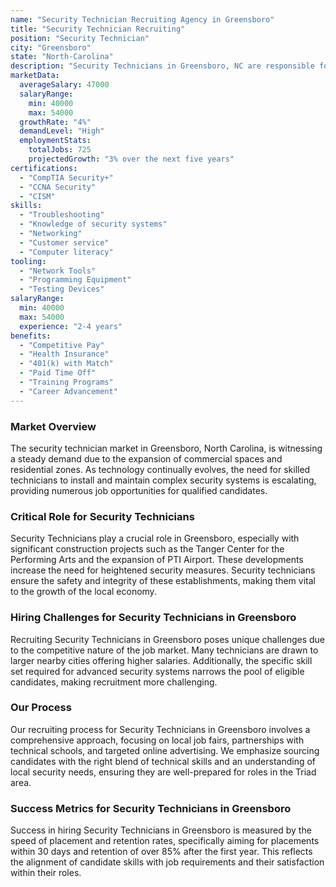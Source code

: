```yaml
---
name: "Security Technician Recruiting Agency in Greensboro"
title: "Security Technician Recruiting"
position: "Security Technician"
city: "Greensboro"
state: "North-Carolina"
description: "Security Technicians in Greensboro, NC are responsible for implementing and maintaining various forms of security systems, including surveillance cameras and alarms."
marketData:
  averageSalary: 47000
  salaryRange:
    min: 40000
    max: 54000
  growthRate: "4%"
  demandLevel: "High"
  employmentStats:
    totalJobs: 725
    projectedGrowth: "3% over the next five years"
certifications:
  - "CompTIA Security+"
  - "CCNA Security"
  - "CISM"
skills:
  - "Troubleshooting"
  - "Knowledge of security systems"
  - "Networking"
  - "Customer service"
  - "Computer literacy"
tooling:
  - "Network Tools"
  - "Programming Equipment"
  - "Testing Devices"
salaryRange:
  min: 40000
  max: 54000
  experience: "2-4 years"
benefits:
  - "Competitive Pay"
  - "Health Insurance"
  - "401(k) with Match"
  - "Paid Time Off"
  - "Training Programs"
  - "Career Advancement"
---
```


### Market Overview
The security technician market in Greensboro, North Carolina, is witnessing a steady demand due to the expansion of commercial spaces and residential zones. As technology continually evolves, the need for skilled technicians to install and maintain complex security systems is escalating, providing numerous job opportunities for qualified candidates.

### Critical Role for Security Technicians
Security Technicians play a crucial role in Greensboro, especially with significant construction projects such as the Tanger Center for the Performing Arts and the expansion of PTI Airport. These developments increase the need for heightened security measures. Security technicians ensure the safety and integrity of these establishments, making them vital to the growth of the local economy.

### Hiring Challenges for Security Technicians in Greensboro
Recruiting Security Technicians in Greensboro poses unique challenges due to the competitive nature of the job market. Many technicians are drawn to larger nearby cities offering higher salaries. Additionally, the specific skill set required for advanced security systems narrows the pool of eligible candidates, making recruitment more challenging.

### Our Process
Our recruiting process for Security Technicians in Greensboro involves a comprehensive approach, focusing on local job fairs, partnerships with technical schools, and targeted online advertising. We emphasize sourcing candidates with the right blend of technical skills and an understanding of local security needs, ensuring they are well-prepared for roles in the Triad area.

### Success Metrics for Security Technicians in Greensboro
Success in hiring Security Technicians in Greensboro is measured by the speed of placement and retention rates, specifically aiming for placements within 30 days and retention of over 85% after the first year. This reflects the alignment of candidate skills with job requirements and their satisfaction within their roles.